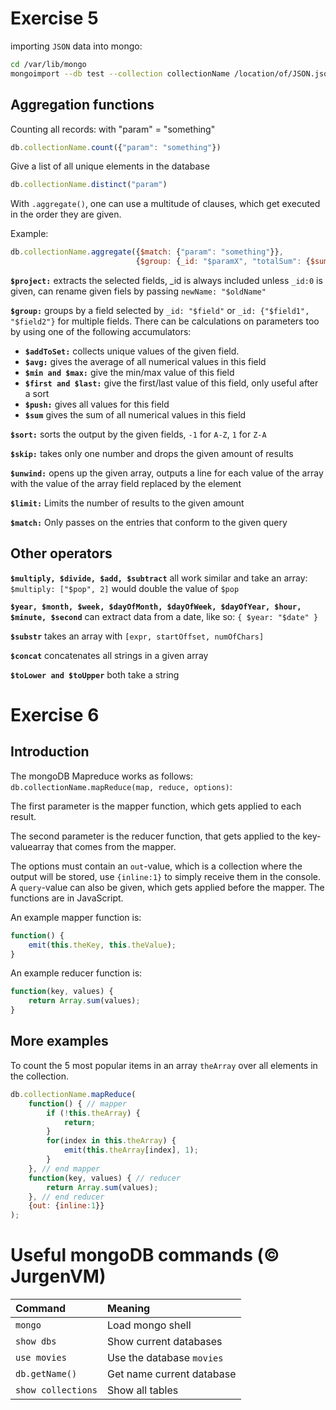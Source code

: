 # Exercise 5

importing `JSON` data into mongo:

```bash
cd /var/lib/mongo
mongoimport --db test --collection collectionName /location/of/JSON.json
```

## Aggregation functions

Counting all records: with "param" = "something"

```javascript
db.collectionName.count({"param": "something"})
```

Give a list of all unique elements in the database

```javascript
db.collectionName.distinct("param")
```

With `.aggregate()`, one can use a multitude of clauses, which get executed in the order they are given.

Example:
```javascript
db.collectionName.aggregate({$match: {"param": "something"}},
                            {$group: {_id: "$paramX", "totalSum": {$sum: "$paramY"}}})
```

**`$project:`** extracts the selected fields, _id is always included unless `_id:0` is given, can rename given fiels by passing `newName: "$oldName"`

**`$group:`** groups by a field selected by `_id: "$field"` or `_id: {"$field1", "$field2"}` for multiple fields.
There can be calculations on parameters too by using one of the following accumulators:

 * **`$addToSet:`** collects unique values of the given field.
 * **`$avg:`** gives the average of all numerical values in this field
 * **`$min and $max:`** give the min/max value of this field
 * **`$first and $last:`** give the first/last value of this field, only useful after a sort
 * **`$push:`** gives all values for this field
 * **`$sum`** gives the sum of all numerical values in this field

**`$sort:`** sorts the output by the given fields, `-1` for `A-Z`, `1` for `Z-A`

**`$skip:`** takes only one number and drops the given amount of results

**`$unwind:`** opens up the given array, outputs a line for each value of the array with the value of the array field replaced by the element

**`$limit:`** Limits the number of results to the given amount

**`$match:`** Only passes on the entries that conform to the given query

## Other operators

**`$multiply, $divide, $add, $subtract`** all work similar and take an array: `$multiply: ["$pop", 2]` would double the value of `$pop`

**`$year, $month, $week, $dayOfMonth, $dayOfWeek, $dayOfYear, $hour, $minute, $second`** can extract data from a date, like so: `{ $year: "$date" }`

**`$substr`** takes an array with `[expr, startOffset, numOfChars]`

**`$concat`** concatenates all strings in a given array

**`$toLower and $toUpper`** both take a string

# Exercise 6

## Introduction

The mongoDB Mapreduce works as follows: `db.collectionName.mapReduce(map, reduce, options)`: 

The first parameter is the mapper function, which gets applied to each result.

The second parameter is the reducer function, that gets applied to the key-valuearray that comes from the mapper. 

The options must contain an `out`-value, which is a collection where the output will be stored, use `{inline:1}` to simply receive them in the console. A `query`-value can also be given, which gets applied before the mapper. The functions are in JavaScript.

An example mapper function is:

```javascript
function() {
    emit(this.theKey, this.theValue);
}
```

An example reducer function is:

```javascript
function(key, values) {
    return Array.sum(values);
}
```

## More examples

To count the 5 most popular items in an array `theArray` over all elements in the collection.

```javascript
db.collectionName.mapReduce(
	function() { // mapper
		if (!this.theArray) {
			return;
		}
		for(index in this.theArray) {
			emit(this.theArray[index], 1);
		}
	}, // end mapper
	function(key, values) { // reducer
		return Array.sum(values);
	}, // end reducer
	{out: {inline:1}}
);
```

# Useful mongoDB commands (&copy; JurgenVM)

| Command						| Meaning
| :---							| :---
| `mongo`						| Load mongo shell
| `show dbs`					| Show current databases
| `use movies`					| Use the database `movies`
| `db.getName()`				| Get name current database
| `show collections`			| Show all tables 